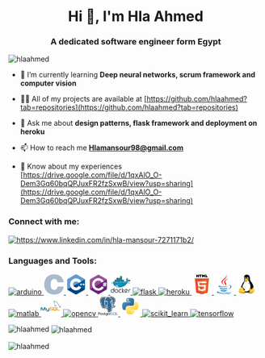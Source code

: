 <h1 align="center">Hi 👋, I'm Hla Ahmed</h1>
<h3 align="center">A dedicated software engineer form Egypt</h3>

<p align="left"> <img src="https://komarev.com/ghpvc/?username=hlaahmed&label=Profile%20views&color=0e75b6&style=flat" alt="hlaahmed" /> </p>

- 🌱 I’m currently learning **Deep neural networks, scrum framework and computer vision**

- 👨‍💻 All of my projects are available at [https://github.com/hlaahmed?tab=repositories](https://github.com/hlaahmed?tab=repositories)

- 💬 Ask me about **design patterns, flask framework and deployment on heroku**

- 📫 How to reach me **Hlamansour98@gmail.com**

- 📄 Know about my experiences [https://drive.google.com/file/d/1qxAlO_O-Dem3Gq60bqQPJuxFR2fzSxwB/view?usp=sharing](https://drive.google.com/file/d/1qxAlO_O-Dem3Gq60bqQPJuxFR2fzSxwB/view?usp=sharing)

<h3 align="left">Connect with me:</h3>
<p align="left">
<a href="https://www.linkedin.com/in/hla-mansour-7271171b2" target="blank"><img align="center" src="https://cdn.jsdelivr.net/npm/simple-icons@3.0.1/icons/linkedin.svg" alt="https://www.linkedin.com/in/hla-mansour-7271171b2/" height="30" width="40" /></a>
</p>

<h3 align="left">Languages and Tools:</h3>
<p align="left"> <a href="https://www.arduino.cc/" target="_blank"> <img src="https://cdn.worldvectorlogo.com/logos/arduino-1.svg" alt="arduino" width="40" height="40"/> </a> <a href="https://www.cprogramming.com/" target="_blank"> <img src="https://raw.githubusercontent.com/devicons/devicon/master/icons/c/c-original.svg" alt="c" width="40" height="40"/> </a> <a href="https://www.w3schools.com/cpp/" target="_blank"> <img src="https://raw.githubusercontent.com/devicons/devicon/master/icons/cplusplus/cplusplus-original.svg" alt="cplusplus" width="40" height="40"/> </a> <a href="https://www.w3schools.com/cs/" target="_blank"> <img src="https://raw.githubusercontent.com/devicons/devicon/master/icons/csharp/csharp-original.svg" alt="csharp" width="40" height="40"/> </a> <a href="https://www.docker.com/" target="_blank"> <img src="https://raw.githubusercontent.com/devicons/devicon/master/icons/docker/docker-original-wordmark.svg" alt="docker" width="40" height="40"/> </a> <a href="https://flask.palletsprojects.com/" target="_blank"> <img src="https://www.vectorlogo.zone/logos/pocoo_flask/pocoo_flask-icon.svg" alt="flask" width="40" height="40"/> </a> <a href="https://heroku.com" target="_blank"> <img src="https://www.vectorlogo.zone/logos/heroku/heroku-icon.svg" alt="heroku" width="40" height="40"/> </a> <a href="https://www.w3.org/html/" target="_blank"> <img src="https://raw.githubusercontent.com/devicons/devicon/master/icons/html5/html5-original-wordmark.svg" alt="html5" width="40" height="40"/> </a> <a href="https://www.java.com" target="_blank"> <img src="https://raw.githubusercontent.com/devicons/devicon/master/icons/java/java-original.svg" alt="java" width="40" height="40"/> </a> <a href="https://www.linux.org/" target="_blank"> <img src="https://raw.githubusercontent.com/devicons/devicon/master/icons/linux/linux-original.svg" alt="linux" width="40" height="40"/> </a> <a href="https://www.mathworks.com/" target="_blank"> <img src="https://raw.githubusercontent.com/simple-icons/simple-icons/master/icons/mathworks.svg" alt="matlab" width="40" height="40"/> </a> <a href="https://www.mysql.com/" target="_blank"> <img src="https://raw.githubusercontent.com/devicons/devicon/master/icons/mysql/mysql-original-wordmark.svg" alt="mysql" width="40" height="40"/> </a> <a href="https://opencv.org/" target="_blank"> <img src="https://www.vectorlogo.zone/logos/opencv/opencv-icon.svg" alt="opencv" width="40" height="40"/> </a> <a href="https://www.postgresql.org" target="_blank"> <img src="https://raw.githubusercontent.com/devicons/devicon/master/icons/postgresql/postgresql-original-wordmark.svg" alt="postgresql" width="40" height="40"/> </a> <a href="https://www.python.org" target="_blank"> <img src="https://raw.githubusercontent.com/devicons/devicon/master/icons/python/python-original.svg" alt="python" width="40" height="40"/> </a> <a href="https://scikit-learn.org/" target="_blank"> <img src="https://upload.wikimedia.org/wikipedia/commons/0/05/Scikit_learn_logo_small.svg" alt="scikit_learn" width="40" height="40"/> </a> <a href="https://www.tensorflow.org" target="_blank"> <img src="https://www.vectorlogo.zone/logos/tensorflow/tensorflow-icon.svg" alt="tensorflow" width="40" height="40"/> </a> </p>

<p><img align="left" src="https://github-readme-stats.vercel.app/api/top-langs?username=hlaahmed&show_icons=true&locale=en&layout=compact" alt="hlaahmed" /></p>

<p>&nbsp;<img align="center" src="https://github-readme-stats.vercel.app/api?username=hlaahmed&show_icons=true&locale=en" alt="hlaahmed" /></p>

<p><img align="center" src="https://github-readme-streak-stats.herokuapp.com/?user=hlaahmed&" alt="hlaahmed" /> </p>
